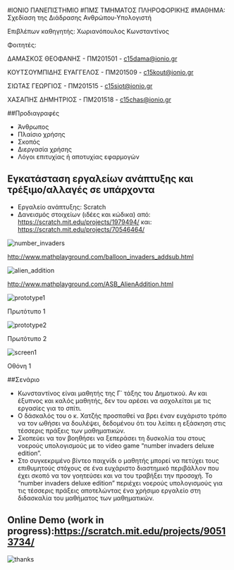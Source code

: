 #ΙΟΝΙΟ ΠΑΝΕΠΙΣΤΗΜΙΟ 
#ΠΜΣ ΤΜΗΜΑΤΟΣ ΠΛΗΡΟΦΟΡΙΚΗΣ 
#ΜΑΘΗΜΑ: Σχεδίαση της Διάδρασης Ανθρώπου-Υπολογιστή 
 
Επιβλέπων καθηγητής: Χωριανόπουλος Κωνσταντίνος 

Φοιτητές: 

ΔΑΜΑΣΚΟΣ ΘΕΟΦΑΝΗΣ - ΠΜ201501 - c15dama@ionio.gr 

ΚΟΥΤΣΟΥΜΠΙΔΗΣ ΕΥΑΓΓΕΛΟΣ - ΠΜ201509 - c15kout@ionio.gr 

ΣΙΩΤΑΣ ΓΕΩΡΓΙΟΣ - ΠΜ201515 - c15siot@ionio.gr 

ΧΑΣΑΠΗΣ ΔΗΜΗΤΡΙΟΣ - ΠΜ201518 - c15chas@ionio.gr 

##Προδιαγραφές

* Άνθρωπος
* Πλαίσιο χρήσης
* Σκοπός
* Διεργασία χρήσης
* Λόγοι επιτυχίας ή αποτυχίας εφαρμογών

## Εγκατάσταση εργαλείων ανάπτυξης και τρέξιμο/αλλαγές σε υπάρχοντα

*	Εργαλείο ανάπτυξης: Scratch
* Δανεισμός στοιχείων (ιδέες και κώδικα) από: https://scratch.mit.edu/projects/1979494/ και: https://scratch.mit.edu/projects/70546464/


![number_invaders](number_invaders.jpg)

http://www.mathplayground.com/balloon_invaders_addsub.html

![alien_addition](alien_addition.jpg)

http://www.mathplayground.com/ASB_AlienAddition.html

![prototype1](prototype1.jpg)

Πρωτότυπο 1

![prototype2](prototype2.jpg)

Πρωτότυπο 2

![screen1](screen1.jpg)

Οθόνη 1

##Σενάριο 

* Κωνσταντίνος είναι μαθητής της Γ΄ τάξης του Δημοτικού. Αν και έξυπνος και καλός μαθητής, δεν του αρέσει να ασχολείται με τις εργασίες για το σπίτι. 
* Ο δάσκαλός του ο κ. Χατζής προσπαθεί να βρει έναν ευχάριστο τρόπο να τον ωθήσει να δουλέψει, δεδομένου ότι του λείπει η εξάσκηση στις τέσσερις πράξεις των μαθηματικών. 
* Σκοπεύει να τον βοηθήσει να ξεπεράσει τη δυσκολία του στους νοερούς υπολογισμούς με το video game “number invaders deluxe edition”. 
* Στο συγκεκριμένο βίντεο παιχνίδι ο μαθητής μπορεί να πετύχει τους επιθυμητούς στόχους σε ένα ευχάριστο διαστημικό περιβάλλον που έχει σκοπό να τον γοητεύσει και να του τραβήξει την προσοχή. Το “number invaders deluxe edition” περιέχει νοερούς υπολογισμούς για τις τέσσερις πράξεις αποτελώντας ένα χρήσιμο εργαλείο στη διδασκαλία του μαθήματος των μαθηματικών.

## Online Demo (work in progress):https://scratch.mit.edu/projects/90513734/

![thanks](thanks.jpg)




